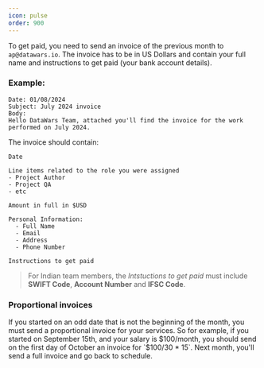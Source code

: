 ```yaml
---
icon: pulse
order: 900
---
```


To get paid, you need to send an invoice of the previous month to `ap@datawars.io`.
The invoice has to be in US Dollars and contain your full name and instructions to get paid (your bank account details).

### Example:

```
Date: 01/08/2024
Subject: July 2024 invoice
Body:
Hello DataWars Team, attached you'll find the invoice for the work performed on July 2024.
```

The invoice should contain:

```
Date

Line items related to the role you were assigned
- Project Author
- Project QA
- etc

Amount in full in $USD

Personal Information:
  - Full Name
  - Email
  - Address
  - Phone Number

Instructions to get paid
```
> For Indian team members, the *Intstuctions to get paid* must include **SWIFT Code**, **Account Number** and **IFSC Code**.

### Proportional invoices

If you started on an odd date that is not the beginning of the month, you must send a proportional invoice for your services. So for example, if you started on September 15th, and your salary is $100/month, you should send on the first day of October an invoice for `$100/30 * 15`. Next month, you'll send a full invoice and go back to schedule.
